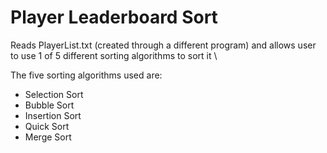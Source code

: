 # Player Leaderboard Sort
Reads PlayerList.txt (created through a different program) and allows user to use 1 of 5 different sorting algorithms to sort it \

The five sorting algorithms used are:
- Selection Sort
- Bubble Sort
- Insertion Sort
- Quick Sort
- Merge Sort
